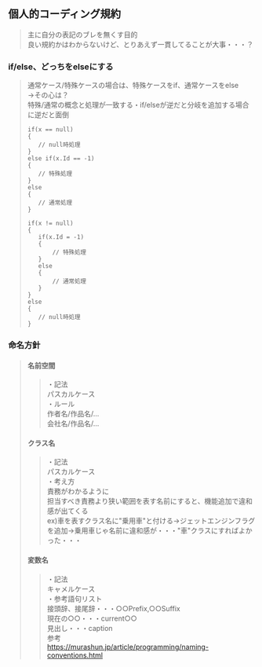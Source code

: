## 個人的コーディング規約
>主に自分の表記のブレを無くす目的  
>良い規約かはわからないけど、とりあえず一貫してることが大事・・・？  
### if/else、どっちをelseにする
>通常ケース/特殊ケースの場合は、特殊ケースをif、通常ケースをelse  
>→その心は？  
> 特殊/通常の概念と処理が一致する・if/elseが逆だと分岐を追加する場合に逆だと面倒
>```
>if(x == null)
>{
>    // null時処理
>}
>else if(x.Id == -1)
>{
>    // 特殊処理
>}
>else
>{
>    // 通常処理
>}
>```
>```
>if(x != null)
>{
>    if(x.Id = -1)
>    {
>        // 特殊処理
>    }
>    else
>    {
>        // 通常処理
>    }
>}
>else
>{
>    // null時処理
>}
>```
### 命名方針
>#### 名前空間
>>・記法  
>>パスカルケース  
>>・ルール  
>>作者名/作品名/...  
>>会社名/作品名/...  
>#### クラス名
>>・記法  
>>パスカルケース  
>>・考え方  
>>責務がわかるように  
>>担当すべき責務より狭い範囲を表す名前にすると、機能追加で違和感が出てくる  
>>ex)車を表すクラス名に"乗用車"と付ける→ジェットエンジンフラグを追加→乗用車じゃ名前に違和感が・・・"車"クラスにすればよかった・・・
>#### 変数名
>>・記法  
>>キャメルケース  
>>・参考語句リスト   
>>接頭辞、接尾辞・・・○○Prefix,○○Suffix  
>>現在の○○・・・current○○  
>>見出し・・・caption  
>参考  
>https://murashun.jp/article/programming/naming-conventions.html  

